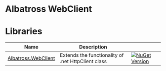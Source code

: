 # Albatross WebClient

# Libraries
|Name|Description||
|-|-|-|
|[Albatross.WebClient](./Albatross.WebClient/)|Extends the functionality of .net HttpClient class|[![NuGet Version](https://img.shields.io/nuget/v/Albatross.WebClient)](https://www.nuget.org/packages/Albatross.WebClient)|